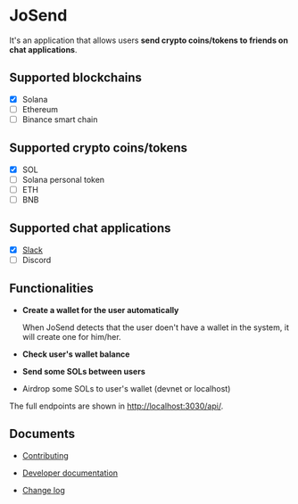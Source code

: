 # JoSend

It's an application that allows users **send crypto coins/tokens to friends on chat applications**.

## Supported blockchains

- [x] Solana
- [ ] Ethereum
- [ ] Binance smart chain

## Supported crypto coins/tokens

- [x] SOL
- [ ] Solana personal token
- [ ] ETH
- [ ] BNB

## Supported chat applications

- [x] [Slack](./docs/tech-support/slack.md)
- [ ] Discord

## Functionalities

- **Create a wallet for the user automatically**

  When JoSend detects that the user doen't have a wallet in the system, it will create one for him/her.

- **Check user's wallet balance**

- **Send some SOLs between users**

- Airdrop some SOLs to user's wallet (devnet or localhost)

The full endpoints are shown in [http://localhost:3030/api/](http://localhost:3030/api/).

## Documents

- [Contributing](./CONTRIBUTING.md)

- [Developer documentation](./docs/developer.md)

- [Change log](./CHANGELOG.md)
